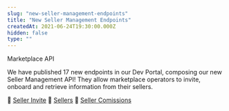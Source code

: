 ```yaml
---
slug: "new-seller-management-endpoints"
title: "New Seller Management Endpoints"
createdAt: 2021-06-24T19:30:00.000Z
hidden: false
type: ""
---
```


<div class="badge" id="suggestions-api">Marketplace API</div>

We have published 17 new endpoints in our Dev Portal, composing our new Seller Management API! They allow marketplace operators to invite, onboard and retrieve information from their sellers.

:link: [Seller Invite](https://developers.vtex.com/vtex-rest-api/reference/seller-invite-1)
:link: [Sellers](https://developers.vtex.com/vtex-rest-api/reference/sellers)
:link: [Seller Comissions](https://developers.vtex.com/vtex-rest-api/reference/seller-commissions)
